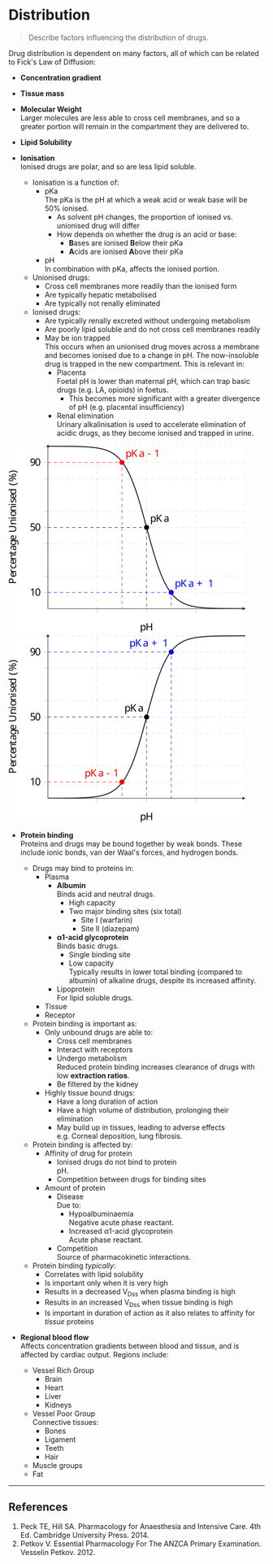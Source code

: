 # Distribution

> Describe factors influencing the distribution of drugs.

Drug distribution is dependent on many factors, all of which can be related to Fick's Law of Diffusion:
* **Concentration gradient**

* **Tissue mass**


* **Molecular Weight**  
Larger molecules are less able to cross cell membranes, and so a greater portion will remain in the compartment they are delivered to.


* **Lipid Solubility**


* **Ionisation**  
Ionised drugs are polar, and so are less lipid soluble.
  * Ionisation is a function of:
    * pKa  
    The pKa is the pH at which a weak acid or weak base will be 50% ionised.
      * As solvent pH changes, the proportion of ionised vs. unionised drug will differ  
      * How depends on whether the drug is an acid or base:
        * **B**ases are ionised **B**elow their pKa
        * **A**cids are ionised **A**bove their pKa
    * pH  
    In combination with pKa, affects the ionised portion.
  * Unionised drugs:
    * Cross cell membranes more readily than the ionised form
    * Are typically hepatic metabolised
    * Are typically not renally eliminated
  * Ionised drugs:
    * Are typically renally excreted without undergoing metabolism
    * Are poorly lipid soluble and do not cross cell membranes readily
    * May be ion trapped  
    This occurs when an unionised drug moves across a membrane and becomes ionised due to a change in pH. The now-insoluble drug is trapped in the new compartment. This is relevant in:
      * Placenta  
      Foetal pH is lower than maternal pH, which can trap basic drugs \(e.g. LA, opioids\) in foetus.
        * This becomes more significant with a greater divergence of pH \(e.g. placental insufficiency\)
      * Renal elimination  
      Urinary alkalinisation is used to accelerate elimination of acidic drugs, as they become ionised and trapped in urine.
    
<img src="resources\pkas-acids.svg">
<img src="resources\pkas-bases.svg">




    
* **Protein binding**  
Proteins and drugs may be bound together by weak bonds. These include ionic bonds, van der Waal's forces, and hydrogen bonds.
  * Drugs may bind to proteins in:
    * Plasma
      * **Albumin**  
      Binds acid and neutral drugs.
        * High capacity
        * Two major binding sites (six total)
          * Site I \(warfarin\)
          * Site II \(diazepam\)
      * **α1-acid glycoprotein**  
      Binds basic drugs.
        * Single binding site
        * Low capacity  
        Typically results in lower total binding (compared to albumin) of alkaline drugs, despite its increased affinity.
      * Lipoprotein  
      For lipid soluble drugs.
    * Tissue
    * Receptor
  * Protein binding is important as:
    * Only unbound drugs are able to:
      * Cross cell membranes
      * Interact with receptors
      * Undergo metabolism  
      Reduced protein binding increases clearance of drugs with low **extraction ratios**.
      * Be filtered by the kidney
    * Highly tissue bound drugs:
      * Have a long duration of action
      * Have a high volume of distribution, prolonging their elimination  
      * May build up in tissues, leading to adverse effects  
      e.g. Corneal deposition, lung fibrosis.
  * Protein binding is affected by:
    * Affinity of drug for protein
      * Ionised drugs do not bind to protein  
      pH.
      * Competition between drugs for binding sites
    * Amount of protein
      * Disease  
        Due to:
        * Hypoalbuminaemia  
          Negative acute phase reactant.
        * Increased α1-acid glycoprotein  
          Acute phase reactant.
      * Competition  
      Source of pharmacokinetic interactions.
  * Protein binding *typically*:
    * Correlates with lipid solubility
    * Is important only when it is very high
    * Results in a decreased V<sub>Dss</sub> when plasma binding is high
    * Results in an increased V<sub>Dss</sub> when tissue binding is high
    * Is important in duration of action as it also relates to affinity for *tissue* proteins
    
    
* **Regional blood flow**  
Affects concentration gradients between blood and tissue, and is affected by cardiac output. Regions include:
  * Vessel Rich Group
    * Brain
    * Heart
    * Liver
    * Kidneys
  * Vessel Poor Group  
  Connective tissues:
    * Bones
    * Ligament
    * Teeth
    * Hair
  * Muscle groups
  * Fat

---

## References
1. Peck TE, Hill SA. Pharmacology for Anaesthesia and Intensive Care. 4th Ed. Cambridge University Press. 2014.
2. Petkov V. Essential Pharmacology For The ANZCA Primary Examination. Vesselin Petkov. 2012.


